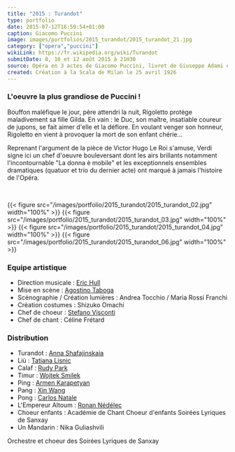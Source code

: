 ```yaml
---
title: "2015 : Turandot"
type: portfolio
date: 2015-07-12T16:59:54+01:00
caption: Giacomo Puccini
image: images/portfolios/2015_turandot/2015_turandot_21.jpg
category: ["opera","puccini"]
wikiLink: https://fr.wikipedia.org/wiki/Turandot
submitDate: 8, 10 et 12 août 2015 à 21H30
source: Opéra en 3 actes de Giacomo Puccini, livret de Giuseppe Adami et Renato Simoni
created: Création à la Scala de Milan le 25 avril 1926
---
```


### L'oeuvre la plus grandiose de Puccini !

Bouffon maléfique le jour, père attendri la nuit, Rigoletto protège maladivement sa fille Gilda. En vain : le Duc, son maître, insatiable coureur de jupons, se fait aimer d'elle et la déflore. En voulant venger son honneur, Rigoletto en vient à provoquer la mort de son enfant chérie...

Reprenant l'argument de la pièce de Victor Hugo Le Roi s'amuse, Verdi signe ici un chef d'oeuvre bouleversant dont les airs brillants notamment l'incontournable "La donna è mobile" et les exceptionnels ensembles dramatiques (quatuor et trio du dernier acte) ont marqué à jamais l'histoire de l'Opéra.

&nbsp;

{{< figure src="/images/portfolio/2015_turandot/2015_turandot_02.jpg" width="100%" >}}
{{< figure src="/images/portfolio/2015_turandot/2015_turandot_03.jpg" width="100%" >}}
{{< figure src="/images/portfolio/2015_turandot/2015_turandot_04.jpg" width="100%" >}}
{{< figure src="/images/portfolio/2015_turandot/2015_turandot_06.jpg" width="100%" >}}

### Equipe artistique


- Direction musicale : [Eric Hull](/artists/eric_hull)
- Mise en scène : [Agostino Taboga](/artists/agostino_taboga/)
- Scénographie / Création lumières : Andrea Tocchio / Maria Rossi Franchi	
- Création costumes : Shizuko Omachi
- Chef de choeur : [Stefano Visconti](/artists/stefano_visconti/)
- Chef de chant : Céline Frétard

### Distribution

- Turandot : [Anna Shafajinskaia](/artists/anna_shafajinskaia/)
- Liù : [Tatiana Lisnic](/artists/tatiana_lisnic/)
- Calaf : [Rudy Park](/artists/rudy_park/)
- Timur : [Wojtek Smilek](/artists/wojtek_smilek/)
- Ping : [Armen Karapetyan](/artists/armen_karapetyan/)
- Pang : [Xin Wang](/artists/xin_wang/)
- Pong : [Carlos Natale](/artists/carlos_natale/)
- L'Empereur Altoum : [Ronan Nédélec](/artists/ronan_nedelec/)
- Choeur enfants : Académie de Chant Choeur d'enfants Soirées Lyriques de Sanxay
- Un Mandarin : Nika Guliashvili


Orchestre et choeur des Soirées Lyriques de Sanxay
